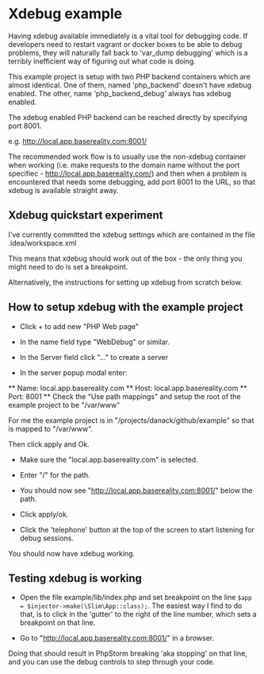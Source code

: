 
# Xdebug example


Having xdebug available immediately is a vital tool for debugging code. If developers need to restart vagrant or docker boxes to be able to debug problems, they will naturally fall back to 'var_dump debugging' which is a terribly inefficient way of figuring out what code is doing.

This example project is setup with two PHP backend containers which are almost identical. One of them, named 'php_backend' doesn't have xdebug enabled. The other, name 'php_backend_debug' always has xdebug enabled.

The xdebug enabled PHP backend can be reached directly by specifying port 8001.

e.g. http://local.app.basereality.com:8001/


The recommended work flow is to usually use the non-xdebug container when working (i.e. make requests to the domain name without the port specifiec -  http://local.app.basereality.com/) and then when a problem is encountered that needs some debugging, add port 8001 to the URL, so that xdebug is available straight away.


## Xdebug quickstart experiment

I've currently committed the xdebug settings which are contained in the file .idea/workspace.xml

This means that xdebug should work out of the box - the only thing you might need to do is set a breakpoint.

Alternatively, the instructions for setting up xdebug from scratch below.

## How to setup xdebug with the example project

* Click + to add new "PHP Web page"

* In the name field type "WebDebug" or similar. 

* In the Server field click "..." to create a server

* In the server popup modal enter:

** Name: local.app.basereality.com
** Host: local.app.basereality.com
** Port: 8001
** Check the "Use path mappings" and setup the root of the example project to be "/var/www"

For me the example project is in "/projects/danack/github/example" so that is mapped to "/var/www".

Then click apply and Ok.

* Make sure the "local.app.basereality.com" is selected.

* Enter "/" for the path.

* You should now see "http://local.app.basereality.com:8001/" below the path.

* Click apply/ok.

* Click the 'telephone' button at the top of the screen to start listening for debug sessions. 

You should now have xdebug working. 

## Testing xdebug is working

* Open the file example/lib/index.php and set breakpoint on the line `$app = $injector->make(\Slim\App::class);`. The easiest way I find to do that, is to click in the 'gutter' to the right of the line number, which sets a breakpoint on that line.

* Go to "http://local.app.basereality.com:8001/" in a browser.

Doing that should result in PhpStorm breaking 'aka stopping' on that line, and you can use the debug controls to step through your code.
